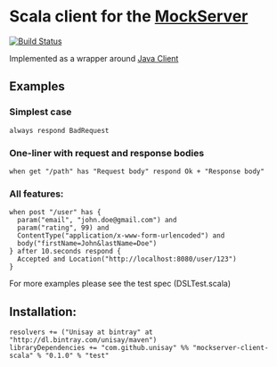 # Scala client for the [MockServer](www.mock-server.com)

[![Build Status](https://travis-ci.org/Agord/server.svg?branch=master)](https://travis-ci.org/Unisay/mockserver-client-scala)

Implemented as a wrapper around [Java Client](https://github.com/jamesdbloom/mockserver/tree/master/mockserver-client-java)


## Examples

### Simplest case
```
always respond BadRequest
```

### One-liner with request and response bodies
```
when get "/path" has "Request body" respond Ok + "Response body"
```

### All features:

```
when post "/user" has {
  param("email", "john.doe@gmail.com") and
  param("rating", 99) and
  ContentType("application/x-www-form-urlencoded") and
  body("firstName=John&lastName=Doe")
} after 10.seconds respond {
  Accepted and Location("http://localhost:8080/user/123")
}
```

For more examples please see the test spec (DSLTest.scala)

## Installation:

```
resolvers += ("Unisay at bintray" at "http://dl.bintray.com/unisay/maven")
libraryDependencies += "com.github.unisay" %% "mockserver-client-scala" % "0.1.0" % "test"
```
